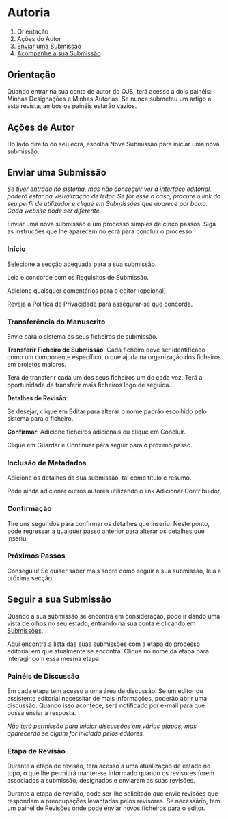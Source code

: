 # Autoria

1. Orientação
2. Ações do Autor
3. [Enviar uma Submissão](authoring#make-submission)
4. [Acompanhe a sua Submissão](authoring#track-submission)

## <a name="orientation"></a>Orientação

Quando entrar na sua conta de autor do OJS, terá acesso a dois painéis: Minhas Designações e Minhas Autorias. Se nunca submeteu um artigo a esta revista, ambos os painéis estarão vazios.

## <a name="author-actions"></a>Ações de Autor
Do lado direito do seu ecrã, escolha Nova Submissão para iniciar uma nova submissão.


## <a name="make-submission"></a>Enviar uma Submissão

*Se tiver entrado no sistema, mas não conseguir ver a interface editorial, poderá estar na visualização de leitor. Se for esse o caso, procure o link do seu perfil de utilizador e clique em Submissões que aparece por baixo. Cada website pode ser diferente.*

Enviar uma nova submissão é um processo simples de cinco passos. Siga as instruções que lhe aparecem no ecrã para concluir o processo.

### <a name="start"></a>Início

Selecione a secção adequada para a sua submissão.

Leia e concorde com os Requisitos de Submissão.

Adicione quaisquer comentários para o editor (opcional).

Reveja a Política de Privacidade para assegurar-se que concorda.

### <a name="upload-submission"></a>Transferência do Manuscrito

Envie para o sistema os seus ficheiros de submissão.

**Transferir Ficheiro de Submissão**: Cada ficheiro deve ser identificado como um componente específico, o que ajuda na organização dos ficheiros em projetos maiores.

Terá de transferir cada um dos seus ficheiros um de cada vez. Terá a oportunidade de transferir mais ficheiros logo de seguida.

**Detalhes de Revisão**:

Se desejar, clique em Editar para alterar o nome padrão escolhido pelo sistema para o ficheiro.

**Confirmar**: Adicione ficheiros adicionais ou clique em Concluir.

Clique em Guardar e Continuar para seguir para o próximo passo.

### <a name="enter-metadata"></a>Inclusão de Metadados

Adicione os detalhes da sua submissão, tal como título e resumo.

Pode ainda adicionar outros autores utilizando o link Adicionar Contribuidor.


### <a name="confirmation"></a>Confirmação

Tire uns segundos para confirmar os detalhes que inseriu. Neste ponto, pode regressar a qualquer passo anterior para alterar os detalhes que inseriu.

### <a name="next-steps"></a>Próximos Passos

Conseguiu! Se quiser saber mais sobre como seguir a sua submissão, leia a próxima secção.

## <a name="track-submission"></a>Seguir a sua Submissão

Quando a sua submissão se encontra em consideração, pode ir dando uma vista de olhos no seu estado, entrando na sua conta e clicando em [Submissões](submissions).

Aqui encontra a lista das suas submissões com a etapa do processo editorial em que atualmente se encontra. Clique no nome da etapa para interagir com essa mesma etapa.

### <a name="track-submission-discussions"></a>Painéis de Discussão

Em cada etapa tem acesso a uma área de discussão. Se um editor ou assistente editorial necessitar de mais informações, poderão abrir uma discussão. Quando isso acontece, será notificado por e-mail para que possa enviar a resposta.

*Não terá permissão para iniciar discussões em várias etapas, mas aparecerão se algum for iniciada pelos editores.*

### <a name="track-submission-review"></a>Etapa de Revisão

Durante a etapa de revisão, terá acesso a uma atualização de estado no topo, o que lhe permitirá manter-se informado quando os revisores forem associados à submissão, designados e enviarem as suas revisões.

Durante a etapa de revisão, pode ser-lhe solicitado que envie revisões que respondam a preocupações levantadas pelos revisores. Se necessário, tem um painel de Revisões onde pode enviar novos ficheiros para o editor.
